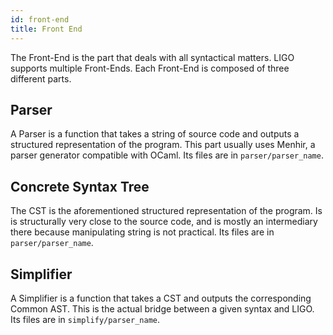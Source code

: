```yaml
---
id: front-end
title: Front End
---
```


The Front-End is the part that deals with all syntactical matters. LIGO supports multiple Front-Ends. Each Front-End is composed of three different parts.
## Parser
A Parser is a function that takes a string of source code and outputs a structured representation of the program. This part usually uses Menhir, a parser generator compatible with OCaml.
Its files are in `parser/parser_name`.
## Concrete Syntax Tree
The CST is the aforementioned structured representation of the program. Is is structurally very close to the source code, and is mostly an intermediary there because manipulating string is not practical.
Its files are in `parser/parser_name`.
## Simplifier
A Simplifier is a function that takes a CST and outputs the corresponding Common AST. This is the actual bridge between a given syntax and LIGO.
Its files are in `simplify/parser_name`.
